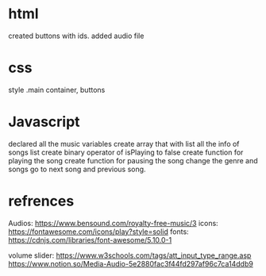 # html
created buttons with ids.
added audio file

# css
style .main container, buttons

# Javascript
declared all the music variables
create array that with list all the info of songs list
create binary operator of isPlaying to false
create function for playing the song
create function for pausing the song
change the genre and songs
go to next song and previous song.

# refrences

Audios:
https://www.bensound.com/royalty-free-music/3
icons:
https://fontawesome.com/icons/play?style=solid
fonts:
https://cdnjs.com/libraries/font-awesome/5.10.0-1

volume slider:
https://www.w3schools.com/tags/att_input_type_range.asp
https://www.notion.so/Media-Audio-5e2880fac3f44fd297af96c7ca14ddb9




